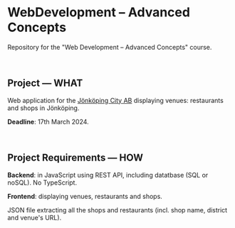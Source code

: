 # WebDevelopment – Advanced Concepts
Repository for the "Web Development – Advanced Concepts" course.

</br>

## Project — WHAT
Web application for the [Jönköping City AB](https://jkpgcity.se) displaying venues: restaurants and shops in Jönköping.

**Deadline**: 17th March 2024.

</br>

## Project Requirements — HOW
**Backend**: in JavaScript using REST API, including datatbase (SQL or noSQL). No TypeScript.

**Frontend**: displaying venues, restaurants and shops.

JSON file extracting all the shops and restaurants (incl. shop name, district and venue's URL).

